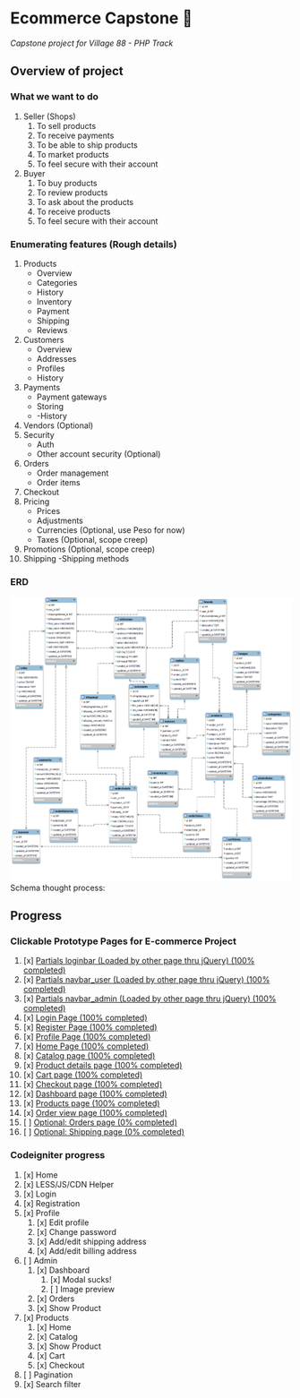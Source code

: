 # Ecommerce Capstone :money_mouth_face:
 *Capstone project for Village 88 - PHP Track*

## Overview of project
### What we want to do
1. Seller (Shops)
   1. To sell products
   2. To receive payments
   3. To be able to ship products
   4. To market products
   5. To feel secure with their account
2. Buyer
   1. To buy products
   2. To review products
   3. To ask about the products
   4. To receive products
   5. To feel secure with their account

### Enumerating features (Rough details)
1. Products
   - Overview
   - Categories
   - History
   - Inventory
   - Payment
   - Shipping
   - Reviews
2. Customers
   - Overview
   - Addresses
   - Profiles
   - History
3. Payments
   - Payment gateways
   - Storing
   - -History
4. Vendors (Optional)
5. Security
   - Auth
   - Other account security (Optional)
6. Orders
   - Order management
   - Order items
7. Checkout
8. Pricing
   - Prices
   - Adjustments
   - Currencies (Optional, use Peso for now)
   - Taxes (Optional, scope creep)
9.  Promotions (Optional, scope creep)
10. Shipping
   -Shipping methods

### ERD
![ERD 2nd Prototype Image](/references/Prototype-6.png)
Schema thought process:

## Progress

### **Clickable Prototype Pages for E-commerce Project**
1. [x] [Partials loginbar (Loaded by other page thru jQuery) (100% completed)](/clickable-prototype/Partials/loginbar.html)
2. [x] [Partials navbar_user (Loaded by other page thru jQuery) (100% completed)](/clickable-prototype/Partials/navbar_user.html)
3. [x] [Partials navbar_admin (Loaded by other page thru jQuery) (100% completed)](/clickable-prototype/Partials/navbar_admin.html)
4. [x] [Login Page (100% completed)](/clickable-prototype/Users/login.html)
5. [x] [Register Page (100% completed)](/clickable-prototype/Users/register.html)
6. [x] [Profile Page (100% completed)](/clickable-prototype/Users/profile.html)
7. [x] [Home Page (100% completed)](/clickable-prototype/Products/home.html)
8. [x] [Catalog page (100% completed)](/clickable-prototype/Products/catalog.html)
9. [x] [Product details page (100% completed)](/clickable-prototype/Products/show_products.html)
10. [x]  [Cart page (100% completed)](/clickable-prototype/Products/cart.html)
11. [x]  [Checkout page (100% completed)](/clickable-prototype/Products)
12. [x]  [Dashboard page (100% completed)](/clickable-prototype/dashboard.html)
13. [x]  [Products page (100% completed)](/clickable-prototype/)
14. [x]  [Order view page (100% completed)](/clickable-prototype/order_view.html)
15. [ ]  [Optional: Orders page (0% completed)](/clickable-prototype/)
16. [ ]  [Optional: Shipping page (0% completed)](/clickable-prototype/)

### Codeigniter progress
1. [x]  Home
2. [x]  LESS/JS/CDN Helper
3. [x]  Login
4. [x]  Registration
5. [x]  Profile
   1. [x]  Edit profile
   2. [x]  Change password
   3. [x]  Add/edit shipping address
   4. [x]  Add/edit billing address
6. [ ]  Admin
   1. [x]  Dashboard
      1. [x]  Modal sucks!
      2. [ ]  Image preview
   2. [x]  Orders
   3. [x]  Show Product
7. [x]  Products
   1. [x]  Home
   2. [x]  Catalog
   3. [x]  Show Product
   4. [x]  Cart
   5. [x]  Checkout
8. [ ]  Pagination
9. [x]  Search filter